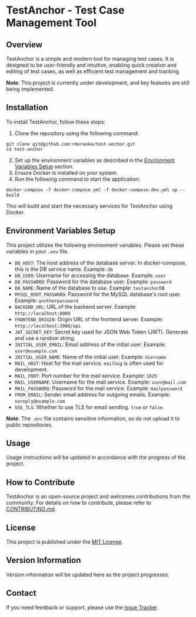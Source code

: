 # TestAnchor - Test Case Management Tool

## Overview
TestAnchor is a simple and modern tool for managing test cases. It is designed to be user-friendly and intuitive, enabling quick creation and editing of test cases, as well as efficient test management and tracking.

**Note**: This project is currently under development, and key features are still being implemented.

## Installation

To install TestAnchor, follow these steps:

1. Clone the repository using the following command:
```
git clone git@github.com:rmuraoka/test-anchor.git
cd test-anchor
```
2. Set up the environment variables as described in the [Environment Variables Setup](#environment-variables-setup) section.
3. Ensure Docker is installed on your system.
4. Run the following command to start the application:
```
docker-compose -f docker-compose.yml -f docker-compose.dev.yml up --build
```

This will build and start the necessary services for TestAnchor using Docker.

## Environment Variables Setup
This project utilizes the following environment variables. Please set these variables in your `.env` file.

- `DB_HOST`: The host address of the database server. In docker-compose, this is the DB service name. Example: `db`
- `DB_USER`: Username for accessing the database. Example: `user`
- `DB_PASSWORD`: Password for the database user. Example: `password`
- `DB_NAME`: Name of the database to use. Example: `testanchorDB`
- `MYSQL_ROOT_PASSWORD`: Password for the MySQL database's root user. Example: `anotherpassword`
- `BACKEND_URL`: URL of the backend server. Example: `http://localhost:8000`
- `FRONTEND_ORIGIN`: Origin URL of the frontend server. Example: `http://localhost:3000/api`
- `JWT_SECRET_KEY`: Secret key used for JSON Web Token (JWT). Generate and use a random string.
- `INITIAL_USER_EMAIL`: Email address of the initial user. Example: `user@example.com`
- `INITIAL_USER_NAME`: Name of the initial user. Example: `Username`
- `MAIL_HOST`: Host for the mail service. `mailhog` is often used for development.
- `MAIL_PORT`: Port number for the mail service. Example: `1025`
- `MAIL_USERNAME`: Username for the mail service. Example: `user@mail.com`
- `MAIL_PASSWORD`: Password for the mail service. Example: `mailpassword`
- `FROM_EMAIL`: Sender email address for outgoing emails. Example: `noreply@example.com`
- `USE_TLS`: Whether to use TLS for email sending. `true` or `false`.

**Note**: The `.env` file contains sensitive information, so do not upload it to public repositories.

## Usage
Usage instructions will be updated in accordance with the progress of the project.

## How to Contribute
TestAnchor is an open-source project and welcomes contributions from the community. For details on how to contribute, please refer to [CONTRIBUTING.md](/CONTRIBUTING.md).

## License
This project is published under the [MIT License](/LICENSE).

## Version Information
Version information will be updated here as the project progresses.

## Contact
If you need feedback or support, please use the [Issue Tracker](https://github.com/rmuraoka/test-anchor/issues).
